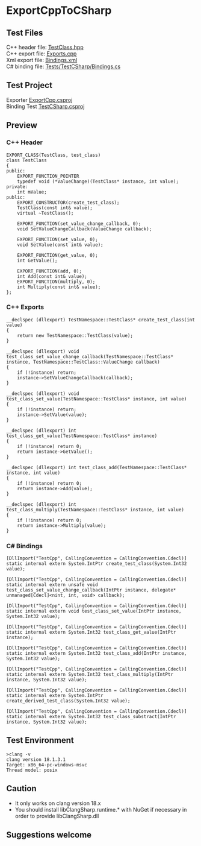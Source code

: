 # ExportCppToCSharp

## Test Files

C++ header file: [TestClass.hpp](Tests/TestCpp/TestClass.hpp)  
C++ export file: [Exports.cpp](Tests/TestCpp/Exports.cpp)  
Xml export file: [Bindings.xml](Tests/TestCSharp/Bindings.xml)  
C# binding file: [Tests/TestCSharp/Bindings.cs](Tests/TestCSharp/Bindings.cs)  

## Test Project 

Exporter [ExportCpp.csproj](Sources/ExportCpp/)  
Binding Test [TestCSharp.csproj](Tests/TestCSharp/)  

## Preview

### C++ Header

```
EXPORT_CLASS(TestClass, test_class)
class TestClass
{
public:
    EXPORT_FUNCTION_POINTER
    typedef void (*ValueChange)(TestClass* instance, int value);
private:
    int mValue;
public:
    EXPORT_CONSTRUCTOR(create_test_class);
    TestClass(const int& value);
    virtual ~TestClass();

    EXPORT_FUNCTION(set_value_change_callback, 0);
    void SetValueChangeCallback(ValueChange callback);

    EXPORT_FUNCTION(set_value, 0);
    void SetValue(const int& value);

    EXPORT_FUNCTION(get_value, 0);
    int GetValue();

    EXPORT_FUNCTION(add, 0);
    int Add(const int& value);
    EXPORT_FUNCTION(multiply, 0);
    int Multiply(const int& value);
};
```

### C++ Exports

```
__declspec (dllexport) TestNamespace::TestClass* create_test_class(int value)
{
    return new TestNamespace::TestClass(value);
}

__declspec (dllexport) void test_class_set_value_change_callback(TestNamespace::TestClass* instance, TestNamespace::TestClass::ValueChange callback)
{
    if (!instance) return;
    instance->SetValueChangeCallback(callback);
}

__declspec (dllexport) void test_class_set_value(TestNamespace::TestClass* instance, int value)
{
    if (!instance) return;
    instance->SetValue(value);
}

__declspec (dllexport) int test_class_get_value(TestNamespace::TestClass* instance)
{
    if (!instance) return 0;
    return instance->GetValue();
}

__declspec (dllexport) int test_class_add(TestNamespace::TestClass* instance, int value)
{
    if (!instance) return 0;
    return instance->Add(value);
}

__declspec (dllexport) int test_class_multiply(TestNamespace::TestClass* instance, int value)
{
    if (!instance) return 0;
    return instance->Multiply(value);
}
```

### C# Bindings

```
[DllImport("TestCpp", CallingConvention = CallingConvention.Cdecl)]
static internal extern System.IntPtr create_test_class(System.Int32 value);

[DllImport("TestCpp", CallingConvention = CallingConvention.Cdecl)]
static internal extern unsafe void test_class_set_value_change_callback(IntPtr instance, delegate* unmanaged[Cdecl]<nint, int, void> callback);

[DllImport("TestCpp", CallingConvention = CallingConvention.Cdecl)]
static internal extern void test_class_set_value(IntPtr instance, System.Int32 value);

[DllImport("TestCpp", CallingConvention = CallingConvention.Cdecl)]
static internal extern System.Int32 test_class_get_value(IntPtr instance);

[DllImport("TestCpp", CallingConvention = CallingConvention.Cdecl)]
static internal extern System.Int32 test_class_add(IntPtr instance, System.Int32 value);

[DllImport("TestCpp", CallingConvention = CallingConvention.Cdecl)]
static internal extern System.Int32 test_class_multiply(IntPtr instance, System.Int32 value);

[DllImport("TestCpp", CallingConvention = CallingConvention.Cdecl)]
static internal extern System.IntPtr create_derived_test_class(System.Int32 value);

[DllImport("TestCpp", CallingConvention = CallingConvention.Cdecl)]
static internal extern System.Int32 test_class_substract(IntPtr instance, System.Int32 value);
```

## Test Environment

```
>clang -v
clang version 18.1.3.1
Target: x86_64-pc-windows-msvc
Thread model: posix
```

## Caution

- It only works on clang version 18.x
- You should install libClangSharp.runtime.* with NuGet if necessary in order to provide libClangSharp.dll

## Suggestions welcome
